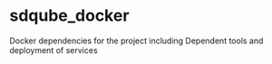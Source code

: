 # sdqube_docker
Docker dependencies for the project including Dependent tools and deployment of services
